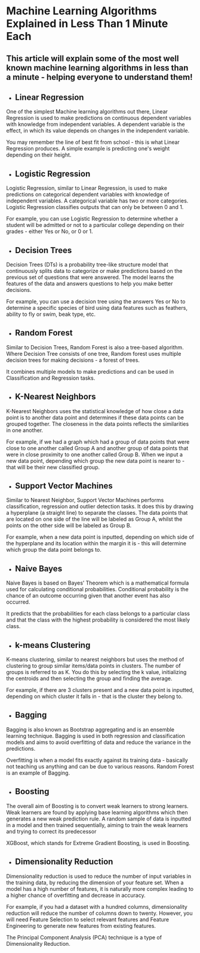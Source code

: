 # Machine Learning Algorithms Explained in Less Than 1 Minute Each

## This article will explain some of the most well known machine learning algorithms in less than a minute - helping everyone to understand them!


- ## Linear Regression
 

One of the simplest Machine learning algorithms out there, Linear Regression is used to make predictions on continuous dependent variables with knowledge from independent variables. A dependent variable is the effect, in which its value depends on changes in the independent variable.

You may remember the line of best fit from school - this is what Linear Regression produces. A simple example is predicting one's weight depending on their height. 

 

- ## Logistic Regression
 

Logistic Regression, similar to Linear Regression, is used to make predictions on categorical dependent variables with knowledge of independent variables. A categorical variable has two or more categories. Logistic Regression classifies outputs that can only be between 0 and 1. 

For example, you can use Logistic Regression to determine whether a student will be admitted or not to a particular college depending on their grades - either Yes or No, or 0 or 1. 

 
- ## Decision Trees
 

Decision Trees (DTs) is a probability tree-like structure model that continuously splits data to categorize or make predictions based on the previous set of questions that were answered. The model learns the features of the data and answers questions to help you make better decisions. 

For example, you can use a decision tree using the answers Yes or No to determine a specific species of bird using data features such as feathers, ability to fly or swim, beak type, etc. 

 

- ## Random Forest
 

Similar to Decision Trees, Random Forest is also a tree-based algorithm. Where Decision Tree consists of one tree, Random forest uses multiple decision trees for making decisions - a forest of trees. 

It combines multiple models to make predictions and can be used in Classification and Regression tasks. 

 

- ## K-Nearest Neighbors
 

K-Nearest Neighbors uses the statistical knowledge of how close a data point is to another data point and determines if these data points can be grouped together. The closeness in the data points reflects the similarities in one another. 

For example, if we had a graph which had a group of data points that were close to one another called Group A and another group of data points that were in close proximity to one another called Group B. When we input a new data point, depending which group the new data point is nearer to - that will be their new classified group. 

 

- ## Support Vector Machines
 

Similar to Nearest Neighbor, Support Vector Machines performs classification, regression and outlier detection tasks. It does this by drawing a hyperplane (a straight line) to separate the classes. The data points that are located on one side of the line will be labeled as Group A, whilst the points on the other side will be labeled as Group B.

For example, when a new data point is inputted, depending on which side of the hyperplane and its location within the margin it is - this will determine which group the data point belongs to. 

 

- ## Naive Bayes
 

Naive Bayes is based on Bayes’ Theorem which is a mathematical formula used for calculating conditional probabilities. Conditional probability is the chance of an outcome occurring given that another event has also occurred. 

It predicts that the probabilities for each class belongs to a particular class and that the class with the highest probability is considered the most likely class.

 

- ## k-means Clustering
 

K-means clustering, similar to nearest neighbors but uses the method of clustering to group similar items/data points in clusters. The number of groups is referred to as K. You do this by selecting the k value, initializing the centroids and then selecting the group and finding the average.

For example, if there are 3 clusters present and a new data point is inputted, depending on which cluster it falls in - that is the cluster they belong to. 


- ## Bagging
 

Bagging is also known as Bootstrap aggregating and is an ensemble learning technique. Bagging is used in both regression and classification models and aims to avoid overfitting of data and reduce the variance in the predictions. 

Overfitting is when a model fits exactly against its training data - basically not teaching us anything and can be due to various reasons. Random Forest is an example of Bagging. 

 

- ## Boosting
 

The overall aim of Boosting is to convert weak learners to strong learners. Weak learners are found by applying base learning algorithms which then generates a new weak prediction rule. A  random sample of data is inputted in a model and then trained sequentially, aiming to train the weak learners and trying to correct its predecessor

XGBoost, which stands for Extreme Gradient Boosting, is used in Boosting.

 

- ## Dimensionality Reduction
 

Dimensionality reduction is used to reduce the number of input variables in the training data, by reducing the dimension of your feature set. When a model has a high number of features, it is naturally more complex leading to a higher chance of overfitting and decrease in accuracy. 

For example, if you had a dataset with a hundred columns, dimensionality reduction will reduce the number of columns down to twenty. However, you will need Feature Selection to select relevant features and Feature Engineering to generate new features from existing features.

The Principal Component Analysis (PCA) technique is a type of Dimensionality Reduction. 

 


